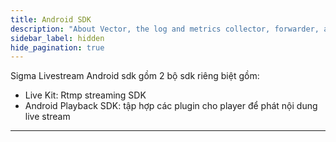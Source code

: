 ```yaml
---
title: Android SDK
description: "About Vector, the log and metrics collector, forwarder, and router"
sidebar_label: hidden
hide_pagination: true
---
```


Sigma Livestream Android sdk gồm 2 bộ sdk riêng biệt gồm: 
- Live Kit: Rtmp streaming SDK
- Android Playback SDK: tập hợp các plugin cho player để phát nội dung live stream

---

<!-- import Jump from '@site/src/components/Jump'; -->

<!-- <Jump to="/docs/sdk/android/record/">Android Live Kit</Jump> -->
<!-- <Jump to="/docs/sdk/android/playback/exo-plugin">Android Playback SDK</Jump> -->




